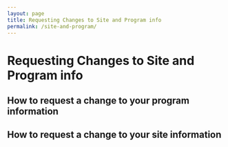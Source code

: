 ```yaml
---
layout: page
title: Requesting Changes to Site and Program info
permalink: /site-and-program/
---
```


# Requesting Changes to Site and Program info


## How to request a change to your program information


## How to request a change to your site information
